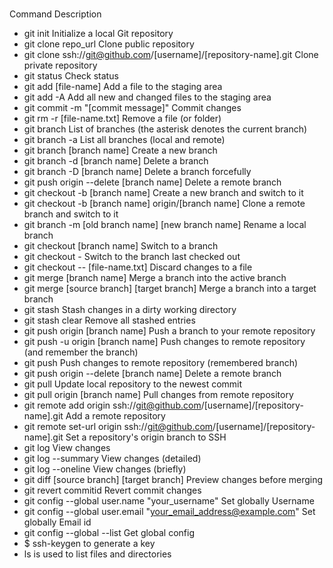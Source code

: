 ### 
Command	Description
- git init	Initialize a local Git repository
- git clone repo_url	Clone public repository
- git clone ssh://git@github.com/[username]/[repository-name].git	Clone private repository
- git status	Check status
- git add [file-name]	Add a file to the staging area
- git add -A	Add all new and changed files to the staging area
- git commit -m "[commit message]"	Commit changes
- git rm -r [file-name.txt]	Remove a file (or folder)
- git branch	List of branches (the asterisk denotes the current branch)
- git branch -a	List all branches (local and remote)
- git branch [branch name]	Create a new branch
- git branch -d [branch name]	Delete a branch
- git branch -D [branch name]	Delete a branch forcefully
- git push origin --delete [branch name]	Delete a remote branch
- git checkout -b [branch name]	Create a new branch and switch to it
- git checkout -b [branch name] origin/[branch name]	Clone a remote branch and switch to it
- git branch -m [old branch name] [new branch name]	Rename a local branch
- git checkout [branch name]	Switch to a branch
- git checkout -	Switch to the branch last checked out
- git checkout -- [file-name.txt]	Discard changes to a file
- git merge [branch name]	Merge a branch into the active branch
- git merge [source branch] [target branch]	Merge a branch into a target branch
- git stash	Stash changes in a dirty working directory
- git stash clear	Remove all stashed entries
- git push origin [branch name]	Push a branch to your remote repository
- git push -u origin [branch name]	Push changes to remote repository (and remember the branch)
- git push	Push changes to remote repository (remembered branch)
- git push origin --delete [branch name]	Delete a remote branch
- git pull	Update local repository to the newest commit
- git pull origin [branch name]	Pull changes from remote repository
- git remote add origin ssh://git@github.com/[username]/[repository-name].git	Add a remote repository
- git remote set-url origin ssh://git@github.com/[username]/[repository-name].git	Set a repository's origin branch to SSH
- git log	View changes
- git log --summary	View changes (detailed)
- git log --oneline	View changes (briefly)
- git diff [source branch] [target branch]	Preview changes before merging
- git revert commitid	Revert commit changes
- git config --global user.name "your_username"	Set globally Username
- git config --global user.email "your_email_address@example.com"	Set globally Email id
- git config --global --list	Get global config
- $ ssh-keygen to generate a key
- ls is used to list files and directories

<!--
**Nanonypl/Nanonypl** is a ✨ _special_ ✨ repository because its `README.md` (this file) appears on your GitHub profile.

Here are some ideas to get you started:

- 🔭 I’m currently working on ...
- 🌱 I’m currently learning ...
- 👯 I’m looking to collaborate on ...
- 🤔 I’m looking for help with ...
- 💬 Ask me about ...
- 📫 How to reach me: ...
- 😄 Pronouns: ...
- ⚡ Fun fact: ...
-->
